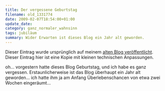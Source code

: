 ```yaml
---
title: Der vergessene Geburtstag
filename: old_1331774
date: 2009-02-07T18:54:00+01:00
update_date:
category: ganz_normaler_wahnsinn
tags: jubiläum
summary: Wider Erwarten ist dieses Blog ein Jahr alt geworden.
---
```

Dieser Eintrag wurde ursprünglich auf meinem [alten Blog veröffentlicht](https://stu.blogger.de/stories/1331774/). Dieser Eintrag hier ist eine Kopie mit kleinen technischen Anpassungen.

oh… vorgestern hatte dieses Blog Geburtstag, und ich habe es ganz vergessen.
Erstaunlicherweise ist das Blog überhaupt ein Jahr alt geworden… ich hatte ihm ja am Anfang Überlebenschancen von etwa zwei Wochen eingeräumt…
